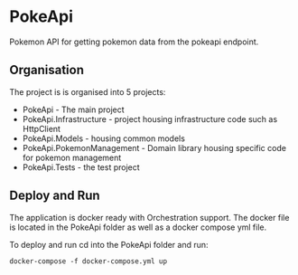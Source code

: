 # PokeApi

Pokemon API for getting pokemon data from the pokeapi endpoint.

## Organisation

The project is is organised into 5 projects:

* PokeApi - The main project
* PokeApi.Infrastructure - project housing infrastructure code such as HttpClient
* PokeApi.Models - housing common models
* PokeApi.PokemonManagement - Domain library housing specific code for pokemon management
* PokeApi.Tests - the test project

## Deploy and Run

The application is docker ready with Orchestration support. The docker file is located in the PokeApi folder as well as a docker compose yml file.

To deploy and run cd into the PokeApi folder and run:
```
docker-compose -f docker-compose.yml up
```